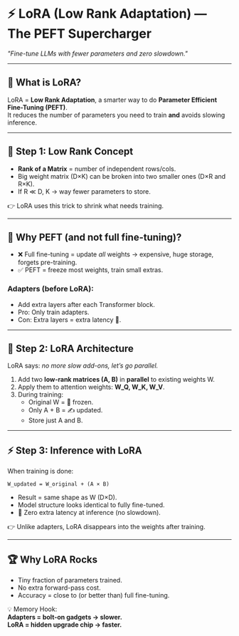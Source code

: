 # ⚡ LoRA (Low Rank Adaptation) — The PEFT Supercharger  
*"Fine-tune LLMs with fewer parameters and zero slowdown."*

---

## 🎯 What is LoRA?  
LoRA = **Low Rank Adaptation**, a smarter way to do **Parameter Efficient Fine-Tuning (PEFT)**.  
It reduces the number of parameters you need to train **and** avoids slowing inference.  

---

## 🧩 Step 1: Low Rank Concept  

- **Rank of a Matrix** = number of independent rows/cols.  
- Big weight matrix (D×K) can be broken into two smaller ones (D×R and R×K).  
- If R ≪ D, K → way fewer parameters to store.  

👉 LoRA uses this trick to shrink what needs training.  

---

## 🚧 Why PEFT (and not full fine-tuning)?  

- ❌ Full fine-tuning = update *all* weights → expensive, huge storage, forgets pre-training.  
- ✅ PEFT = freeze most weights, train small extras.  

### Adapters (before LoRA):  
- Add extra layers after each Transformer block.  
- Pro: Only train adapters.  
- Con: Extra layers = extra latency 🚦.  

---

## 🔌 Step 2: LoRA Architecture  

LoRA says: *no more slow add-ons, let’s go parallel.*  

1. Add two **low-rank matrices (A, B)** in **parallel** to existing weights W.  
2. Apply them to attention weights: **W_Q, W_K, W_V**.  
3. During training:  
   - Original W = 🧊 frozen.  
   - Only A + B = ✍️ updated.  
   - Store just A and B.  

---

## ⚡ Step 3: Inference with LoRA  

When training is done:  

```
W_updated = W_original + (A × B)
```

- Result = same shape as W (D×D).  
- Model structure looks identical to fully fine-tuned.  
- 🚀 Zero extra latency at inference (no slowdown).  

👉 Unlike adapters, LoRA disappears into the weights after training.  

---

## 🏆 Why LoRA Rocks  

- Tiny fraction of parameters trained.  
- No extra forward-pass cost.  
- Accuracy = close to (or better than) full fine-tuning.  

💡 Memory Hook:  
**Adapters = bolt-on gadgets → slower.  
LoRA = hidden upgrade chip → faster.**  
